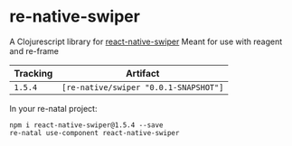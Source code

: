 # re-native-swiper

A Clojurescript library for [react-native-swiper](https://github.com/leecade/react-native-swiper)
Meant for use with reagent and re-frame

Tracking      | Artifact
--------------|---------|
`1.5.4`       | `[re-native/swiper "0.0.1-SNAPSHOT"]`

In your re-natal project:

```
npm i react-native-swiper@1.5.4 --save
re-natal use-component react-native-swiper
```
